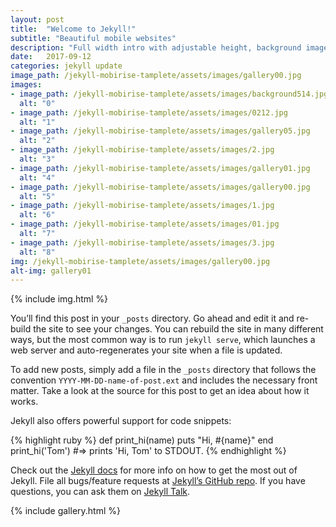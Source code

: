 ```yaml
---
layout: post
title:  "Welcome to Jekyll!"
subtitle: "Beautiful mobile websites"
description: "Full width intro with adjustable height, background image and a color overlay. Click any text to edit or style it."
date:   2017-09-12
categories: jekyll update
image_path: /jekyll-mobirise-tamplete/assets/images/gallery00.jpg
images:
- image_path: /jekyll-mobirise-tamplete/assets/images/background514.jpg
  alt: "0"
- image_path: /jekyll-mobirise-tamplete/assets/images/0212.jpg
  alt: "1"
- image_path: /jekyll-mobirise-tamplete/assets/images/gallery05.jpg
  alt: "2"
- image_path: /jekyll-mobirise-tamplete/assets/images/2.jpg
  alt: "3"
- image_path: /jekyll-mobirise-tamplete/assets/images/gallery01.jpg
  alt: "4"
- image_path: /jekyll-mobirise-tamplete/assets/images/gallery00.jpg
  alt: "5"
- image_path: /jekyll-mobirise-tamplete/assets/images/1.jpg
  alt: "6"
- image_path: /jekyll-mobirise-tamplete/assets/images/01.jpg
  alt: "7"
- image_path: /jekyll-mobirise-tamplete/assets/images/3.jpg
  alt: "8"
img: /jekyll-mobirise-tamplete/assets/images/gallery00.jpg
alt-img: gallery01
---
```





{% include img.html %}



You’ll find this post in your `_posts` directory. Go ahead and edit it and re-build the site to see your changes. You can rebuild the site in many different ways, but the most common way is to run `jekyll serve`, which launches a web server and auto-regenerates your site when a file is updated.

To add new posts, simply add a file in the `_posts` directory that follows the convention `YYYY-MM-DD-name-of-post.ext` and includes the necessary front matter. Take a look at the source for this post to get an idea about how it works.

Jekyll also offers powerful support for code snippets:

{% highlight ruby %}
def print_hi(name)
  puts "Hi, #{name}"
end
print_hi('Tom')
#=> prints 'Hi, Tom' to STDOUT.
{% endhighlight %}

Check out the [Jekyll docs][jekyll-docs] for more info on how to get the most out of Jekyll. File all bugs/feature requests at [Jekyll’s GitHub repo][jekyll-gh]. If you have questions, you can ask them on [Jekyll Talk][jekyll-talk].

[jekyll-docs]: https://jekyllrb.com/docs/home
[jekyll-gh]:   https://github.com/jekyll/jekyll
[jekyll-talk]: https://talk.jekyllrb.com/



{% include gallery.html %}